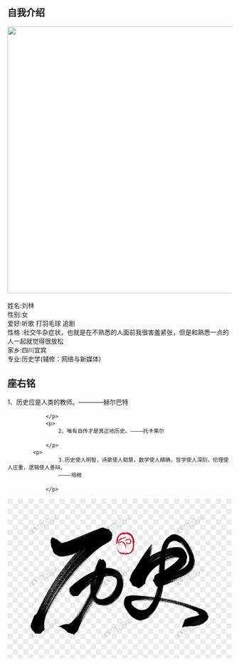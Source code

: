 <!DOCTYPE html>
<html lang="en">

<head>
    <meta charset="UTF-8">
    <meta http-equiv="X-UA-Compatible" content="IE=edge">
    <meta name="viewport" content="width=device-width, initial-scale=1.0">
    <title>个人介绍</title>
</head>
	
<body>      
<div id="main">
            <div id="main_left">
                <h2 link="#E33336">自我介绍</h2>
                <img src="个人/日落.jpg" width="1000" height="600" alt=""/>
                <p>
                    <span>姓名</span>:刘林<br>
                    <span>性别</span>:女<br>
                    <span>爱好</span>:听歌 打羽毛球 追剧<br>
                    <span>性格</span> :社交牛杂症状，也就是在不熟悉的人面前我很害羞紧张，但是和熟悉一点的人一起就觉得很放松<br>
                    <span>家乡</span>:四川宜宾<br>
                    <span>专业</span>:历史学(辅修：网络与新媒体)
              </p>
            </div>
          <div id="main_right">
                <h2>座右铭</h2>
                <p>
                    1、历史应是人类的教师。————赫尔巴特


                </p>
                <p>
					2、唯有自传才是真正地历史。————托卡莱尔

                </p>
            <p>
                    3.历史使人明智，诗歌使人聪慧，数学使人精确，哲学使人深刻，伦理使人庄重，逻辑使人善辩。
					————培根
           
                </p>
                
         
![历史](https://github.com/Jacklin2003/Jacklin2003.github.io/blob/main/lishi.png)

